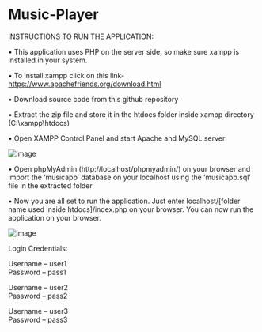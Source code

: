 # Music-Player

INSTRUCTIONS TO RUN THE APPLICATION:

•	This application uses PHP on the server side, so make sure xampp is installed in your system.

•	To install xampp click on this link- https://www.apachefriends.org/download.html

•	Download source code from this github repository

•	Extract the zip file and store it in the htdocs folder inside xampp directory (C:\xampp\htdocs\)

•	Open XAMPP Control Panel and start Apache and MySQL server

 ![image](https://user-images.githubusercontent.com/94130152/170819540-87bdd9f2-2a5a-4fbe-bd37-2c65b7b224bd.png)

•	Open phpMyAdmin (http://localhost/phpmyadmin/) on your browser and import the ‘musicapp’ database on your localhost using the ‘musicapp.sql’ file in the extracted folder 

•	Now you are all set to run the application. Just enter localhost/[folder name used inside htdocs]/index.php  on your browser.
 You can now run the application on your browser. 
 
![image](https://user-images.githubusercontent.com/94130152/170833132-da047e77-d324-4089-9b69-41094961e7a8.png)

Login Credentials:

Username – user1   
Password – pass1

Username – user2   
Password – pass2

Username – user3   
Password – pass3
